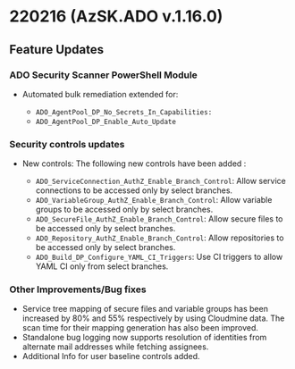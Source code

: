 # 220216 (AzSK.ADO v.1.16.0)

## Feature Updates

### ADO Security Scanner PowerShell Module

* Automated bulk remediation extended for:

  * ``ADO_AgentPool_DP_No_Secrets_In_Capabilities:``
  * ``ADO_AgentPool_DP_Enable_Auto_Update``

### Security controls updates

* New controls:
    The following new controls have been added :

  * ``ADO_ServiceConnection_AuthZ_Enable_Branch_Control``: Allow service connections to be accessed only by select branches.
  * ``ADO_VariableGroup_AuthZ_Enable_Branch_Control``: Allow variable groups to be accessed only by select branches.
  * ``ADO_SecureFile_AuthZ_Enable_Branch_Control``: Allow secure files to be accessed only by select branches.
  * ``ADO_Repository_AuthZ_Enable_Branch_Control``: Allow repositories to be accessed only by select branches.
  * ``ADO_Build_DP_Configure_YAML_CI_Triggers``: Use CI triggers to allow YAML CI only from select branches.

### Other Improvements/Bug fixes

* Service tree mapping of secure files and variable groups has been increased by 80% and 55% respectively by using Cloudmine data. The scan time for their mapping generation has also been improved.
* Standalone bug logging now supports resolution of identities from alternate mail addresses while fetching assignees.
* Additional Info for user baseline controls added.
